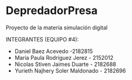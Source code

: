 # DepredadorPresa
Proyecto de la materia simulación digital

INTEGRANTES (EQUIPO #4):
- Daniel Baez Acevedo -2182815
- María Paula Rodríguez Jerez - 2152012
- Nicolas Stiven Jaimes Duarte - 2182688
- Yurieth Najhery Soler Maldonado - 2182696
